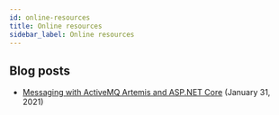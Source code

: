 ```yaml
---
id: online-resources
title: Online resources
sidebar_label: Online resources
---
```


## Blog posts

- [Messaging with ActiveMQ Artemis and ASP.NET Core](https://havret.io/activemq-artemis-net-core) (January 31, 2021)